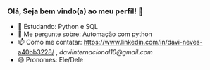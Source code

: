### Olá, Seja bem vindo(a) ao meu perfil! 👋


- 🌱 Estudando: Python e SQL
- 💬 Me pergunte sobre: Automação com python
- 📫 Como me contatar: https://www.linkedin.com/in/davi-neves-a40bb3228/ , _daviinternacional10@gmail.com_
- 😄 Pronomes: Ele/Dele
